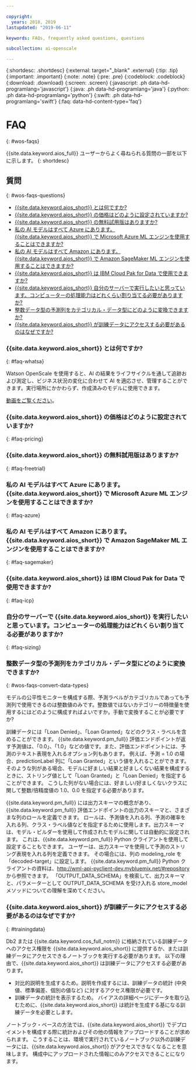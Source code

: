 ```yaml
---

copyright:
  years: 2018, 2019
lastupdated: "2019-06-11"

keywords: FAQs, frequently asked questions, questions

subcollection: ai-openscale

---
```


{:shortdesc: .shortdesc}
{:external: target="_blank" .external}
{:tip: .tip}
{:important: .important}
{:note: .note}
{:pre: .pre}
{:codeblock: .codeblock}
{:download: .download}
{:screen: .screen}
{:javascript: .ph data-hd-programlang='javascript'}
{:java: .ph data-hd-programlang='java'}
{:python: .ph data-hd-programlang='python'}
{:swift: .ph data-hd-programlang='swift'}
{:faq: data-hd-content-type='faq'}

# FAQ
{: #wos-faqs}

{{site.data.keyword.aios_full}} ユーザーからよく尋ねられる質問の一部を以下に示します。
{: shortdesc}

## 質問
{: #wos-faqs-questions}

- [{{site.data.keyword.aios_short}} とは何ですか?](#faq-whatsa)
- [{{site.data.keyword.aios_short}} の価格はどのように設定されていますか?](#faq-pricing)
- [{{site.data.keyword.aios_short}} の無料試用版はありますか?](#faq-freetrial)
- [私の AI モデルはすべて Azure にあります。{{site.data.keyword.aios_short}} で Microsoft Azure ML エンジンを使用することはできますか?](#faq-azure)
- [私の AI モデルはすべて Amazon にあります。{{site.data.keyword.aios_short}} で Amazon SageMaker ML エンジンを使用することはできますか?](#faq-sagemaker)
- [{{site.data.keyword.aios_short}} は IBM Cloud Pak for Data で使用できますか?](#faq-icp)
- [{{site.data.keyword.aios_short}} 自分のサーバーで実行したいと思っています。コンピューターの処理能力はどれくらい割り当てる必要がありますか?](#faq-sizing)
- [整数データ型の予測列をカテゴリカル・データ型にどのように変換できますか?](#wos-faqs-convert-data-types)
- [{{site.data.keyword.aios_short}} が訓練データにアクセスする必要があるのはなぜですか?](#trainingdata)

### {{site.data.keyword.aios_short}} とは何ですか?
{: #faq-whatsa}

Watson OpenScale を使用すると、AI の結果をライフサイクルを通して追跡および測定し、ビジネス状況の変化に合わせて AI を適応させ、管理することができます。実行場所にかかわらず、作成済みのモデルに使用できます。

[動画をご覧ください]()。


### {{site.data.keyword.aios_short}} の価格はどのように設定されていますか?
{: #faq-pricing}




### {{site.data.keyword.aios_short}} の無料試用版はありますか?
{: #faq-freetrial}



### 私の AI モデルはすべて Azure にあります。{{site.data.keyword.aios_short}} で Microsoft Azure ML エンジンを使用することはできますか?
{: #faq-azure}



### 私の AI モデルはすべて Amazon にあります。{{site.data.keyword.aios_short}} で Amazon SageMaker ML エンジンを使用することはできますか?
{: #faq-sagemaker}



### {{site.data.keyword.aios_short}} は IBM Cloud Pak for Data で使用できますか?
{: #faq-icp}



### 自分のサーバーで {{site.data.keyword.aios_short}} を実行したいと思っています。コンピューターの処理能力はどれくらい割り当てる必要がありますか?
{: #faq-sizing}





### 整数データ型の予測列をカテゴリカル・データ型にどのように変換できますか?
{: #wos-faqs-convert-data-types}

モデルの公平性モニターを構成する際、予測ラベルがカテゴリカルであっても予測列で使用できるのは整数値のみです。整数値ではないカテゴリーの特徴量を使用するにはどのように構成すればよいですか。手動で変換することが必要ですか? 

訓練データには「Loan Denied」、「Loan Granted」などのクラス・ラベルを含めることができます。 {{site.data.keyword.pm_full}} 評価エンドポイントが返す予測値は、「0.0」、「1.0」などの値です。また、評価エンドポイントには、予測のテキスト表現を入れるオプション列もあります。 例えば、予測 = 1.0 の場合、predictionLabel 列に「Loan Granted」という値を入れることができます。 そのような列がある場合、モデルに好ましい結果と好ましくない結果を構成するときに、ストリング値として「Loan Granted」と「Loan Denied」を指定することができます。 こうした列がない場合には、好ましい/好ましくないクラスに関して整数/倍精度値の 1.0、0.0 を指定する必要があります。

{{site.data.keyword.pm_full}} には出力スキーマの概念があり、{{site.data.keyword.pm_full}} 評価エンドポイントの出力のスキーマと、さまざまな列のロールを定義できます。 ロールは、予測値を入れる列、予測の確率を入れる列、クラス・ラベル値などを指定するために使用します。出力スキーマは、モデル・ビルダーを使用して作成されたモデルに関しては自動的に設定されます。 これは、{{site.data.keyword.pm_full}} Python クライアントを使用して設定することもできます。 ユーザーは、出力スキーマを使用して予測のストリング表現を入れる列を定義できます。 その場合には、列の modeling_role を「decoded-target」に設定します。 {{site.data.keyword.pm_full}} Python クライアントの資料は、http://wml-api-pyclient-dev.mybluemix.net/#repository から参照できます。 「OUTPUT_DATA_SCHEMA」を検索して、出力スキーマと、パラメーターとして OUTPUT_DATA_SCHEMA を受け入れる store_model メソッドについての理解を深めてください。

### {{site.data.keyword.aios_short}} が訓練データにアクセスする必要があるのはなぜですか?
{: #trainingdata}

Db2 または {{site.data.keyword.cos_full_notm}} に格納されている訓練データへのアクセス権限を {{site.data.keyword.aios_short}} に提供するか、または訓練データにアクセスできるノートブックを実行する必要があります。 以下の理由で、{{site.data.keyword.aios_short}} は訓練データにアクセスする必要があります。

- 対比的説明を生成するため。説明を作成するには、訓練データの統計 (中央値、標準偏差、個別の値など) に対するアクセス権限が必要です。
- 訓練データの統計を表示するため。 バイアスの詳細ページにデータを取り込むために、{{site.data.keyword.aios_short}} は統計を生成する基になる訓練データを必要とします。

<!---
- To compute drift: Training data is required to build the drift detection model.
- To identify and suggest features to monitor for fairness: {{site.data.keyword.aios_short}} needs access to training data to suggest reference and monitored ranges.
--->

ノートブック・ベースの方法では、{{site.data.keyword.aios_short}} でデプロイメントを構成する際に統計およびその他の情報をアップロードすることが求められます。 こうすることは、環境で実行されているノートブック以外の訓練データには、{{site.data.keyword.aios_short}} がアクセスできなくなることを意味します。 構成中にアップロードされた情報にのみアクセスできることになります。


